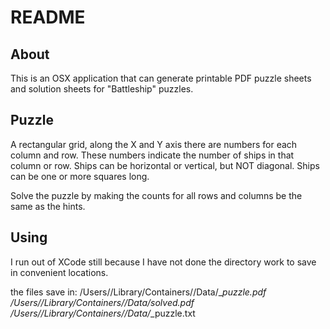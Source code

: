 # README
## About
This is an OSX application that can generate printable PDF puzzle sheets and solution sheets for "Battleship" puzzles.

## Puzzle
A rectangular grid, along the X and Y axis there are numbers for each column and row. These numbers indicate the number of ships in that column or row.
Ships can be horizontal or vertical, but NOT diagonal.
Ships can be one or more squares long.

Solve the puzzle by making the counts for all rows and columns be the same as the hints.

## Using
I run out of XCode still because I have not done the directory work to save in convenient locations.

the files save in: 
/Users/<CurrentUser>/Library/Containers/<bundleIdentifier>/Data/<filename>_<saveCount>_puzzle.pdf
/Users/<CurrentUser>/Library/Containers/<bundleIdentifier>/Data/<filename>_<saveCount>_solved.pdf
/Users/<CurrentUser>/Library/Containers/<bundleIdentifier>/Data/<filename>_<saveCount>_puzzle.txt
